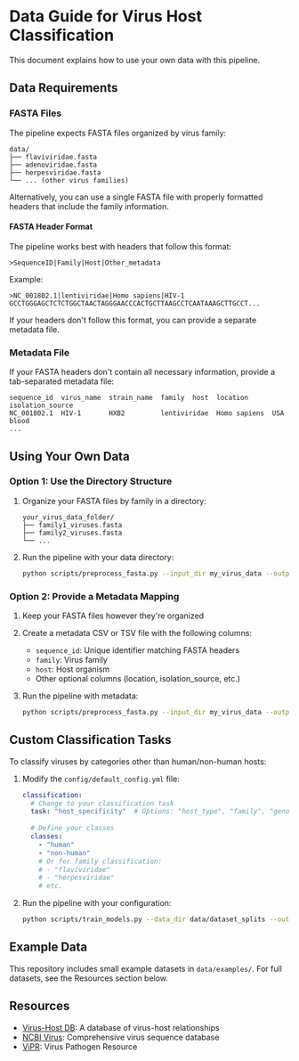 # Data Guide for Virus Host Classification

This document explains how to use your own data with this pipeline.

## Data Requirements

### FASTA Files

The pipeline expects FASTA files organized by virus family:

```
data/
├── flaviviridae.fasta
├── adenoviridae.fasta
├── herpesviridae.fasta
└── ... (other virus families)
```

Alternatively, you can use a single FASTA file with properly formatted headers that include the family information.

#### FASTA Header Format

The pipeline works best with headers that follow this format:
```
>SequenceID|Family|Host|Other_metadata
```

Example:
```
>NC_001802.1|lentiviridae|Homo sapiens|HIV-1
GCCTGGGAGCTCTCTGGCTAACTAGGGAACCCACTGCTTAAGCCTCAATAAAGCTTGCCT...
```

If your headers don't follow this format, you can provide a separate metadata file.

### Metadata File

If your FASTA headers don't contain all necessary information, provide a tab-separated metadata file:

```
sequence_id  virus_name  strain_name  family  host  location  isolation_source
NC_001802.1  HIV-1       HXB2         lentiviridae  Homo sapiens  USA  blood
...
```

## Using Your Own Data

### Option 1: Use the Directory Structure

1. Organize your FASTA files by family in a directory:
   ```
   your_virus_data_folder/
   ├── family1_viruses.fasta
   ├── family2_viruses.fasta
   └── ...
   ```

2. Run the pipeline with your data directory:
   ```bash
   python scripts/preprocess_fasta.py --input_dir my_virus_data --output_dir preprocessed_data
   ```

### Option 2: Provide a Metadata Mapping

1. Keep your FASTA files however they're organized
2. Create a metadata CSV or TSV file with the following columns:
   - `sequence_id`: Unique identifier matching FASTA headers
   - `family`: Virus family
   - `host`: Host organism
   - Other optional columns (location, isolation_source, etc.)

3. Run the pipeline with metadata:
   ```bash
   python scripts/preprocess_fasta.py --input_dir my_virus_data --output_dir preprocessed_data --metadata metadata.tsv
   ```

## Custom Classification Tasks

To classify viruses by categories other than human/non-human hosts:

1. Modify the `config/default_config.yml` file:
   ```yaml
   classification:
     # Change to your classification task
     task: "host_specificity"  # Options: "host_type", "family", "genome_type", etc.
     
     # Define your classes
     classes:
       - "human"
       - "non-human"
       # Or for family classification:
       # - "flaviviridae"
       # - "herpesviridae"
       # etc.
   ```

2. Run the pipeline with your configuration:
   ```bash
   python scripts/train_models.py --data_dir data/dataset_splits --output_dir results/models --config my_config.yml
   ```

## Example Data

This repository includes small example datasets in `data/examples/`. For full datasets, see the Resources section below.

## Resources

- [Virus-Host DB](https://www.genome.jp/virushostdb/): A database of virus-host relationships
- [NCBI Virus](https://www.ncbi.nlm.nih.gov/labs/virus/): Comprehensive virus sequence database
- [ViPR](https://www.viprbrc.org/): Virus Pathogen Resource